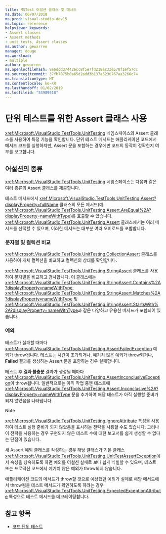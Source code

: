 ```yaml
---
title: MSTest 어설션 클래스 및 메서드
ms.date: 06/07/2018
ms.prod: visual-studio-dev15
ms.topic: reference
helpviewer_keywords:
- Assert classes
- Assert methods
- unit tests, Assert classes
ms.author: gewarren
manager: douge
ms.workload:
- multiple
author: gewarren
ms.openlocfilehash: 8e6dcd374426cc8f5e7fd218ac33e570f1ef57dc
ms.sourcegitcommit: 37fb7075b0a65d2add3b137a5230767aa3266c74
ms.translationtype: HT
ms.contentlocale: ko-KR
ms.lasthandoff: 01/02/2019
ms.locfileid: "53989518"
---
```

# <a name="use-assert-classes-for-unit-testing"></a>단위 테스트를 위한 Assert 클래스 사용

<xref:Microsoft.VisualStudio.TestTools.UnitTesting> 네임스페이스의 Assert 클래스를 사용하여 특정 기능을 확인합니다. 단위 테스트 메서드는 애플리케이션 코드에서 메서드 코드를 실행하지만, Assert 문을 포함하는 경우에만 코드의 동작이 정확한지 여부를 보고합니다.

## <a name="kinds-of-asserts"></a>어설션의 종류

<xref:Microsoft.VisualStudio.TestTools.UnitTesting> 네임스페이스는 다음과 같은 여러 종류의 Assert 클래스를 제공합니다.

테스트 메서드에서 <xref:Microsoft.VisualStudio.TestTools.UnitTesting.Assert?displayProperty=fullName> 클래스의 모든 메서드(예: <xref:Microsoft.VisualStudio.TestTools.UnitTesting.Assert.AreEqual%2A?displayProperty=nameWithType>)를 호출할 수 있습니다. <xref:Microsoft.VisualStudio.TestTools.UnitTesting.Assert> 클래스에서는 여러 메서드를 선택할 수 있으며, 이러한 메서드는 대부분 여러 오버로드를 포함합니다.

### <a name="compare-strings-and-collections"></a>문자열 및 컬렉션 비교

<xref:Microsoft.VisualStudio.TestTools.UnitTesting.CollectionAssert> 클래스를 사용하여 개체 컬렉션을 비교하고 컬렉션의 상태를 확인합니다.

<xref:Microsoft.VisualStudio.TestTools.UnitTesting.StringAssert> 클래스를 사용하여 문자열을 비교하고 검사합니다. 이 클래스에는 <xref:Microsoft.VisualStudio.TestTools.UnitTesting.StringAssert.Contains%2A?displayProperty=nameWithType>, <xref:Microsoft.VisualStudio.TestTools.UnitTesting.StringAssert.Matches%2A?displayProperty=nameWithType> 및 <xref:Microsoft.VisualStudio.TestTools.UnitTesting.StringAssert.StartsWith%2A?displayProperty=nameWithType>과 같은 다양하고 유용한 메서드가 포함되어 있습니다.

### <a name="exceptions"></a>예외

테스트가 실패할 때마다 <xref:Microsoft.VisualStudio.TestTools.UnitTesting.AssertFailedException> 예외가 throw됩니다. 테스트는 시간이 초과되거나, 예기치 않은 예외가 throw되거나, **Failed** 결과를 생성하는 Assert 문을 포함하는 경우 실패합니다.

테스트 후 **결과 불충분** 결과가 생성될 때마다 <xref:Microsoft.VisualStudio.TestTools.UnitTesting.AssertInconclusiveException>이 throw됩니다. 일반적으로는 아직 작업 중엔 테스트에 <xref:Microsoft.VisualStudio.TestTools.UnitTesting.Assert.Inconclusive%2A?displayProperty=nameWithType> 문을 추가하여 해당 테스트가 아직 실행할 준비가 되지 않았음을 나타냅니다.

> [!NOTE]
> <xref:Microsoft.VisualStudio.TestTools.UnitTesting.IgnoreAttribute> 특성을 사용하여 테스트 실행 준비가 되지 않았음을 표시하는 전략을 사용할 수도 있습니다. 그러나 이 전략을 사용하는 경우 구현되지 않은 테스트 수에 대한 보고서를 쉽게 생성할 수 없다는 단점이 있습니다.

새 Assert 예외 클래스를 작성하는 경우 해당 클래스가 기본 클래스 <xref:Microsoft.VisualStudio.TestTools.UnitTesting.UnitTestAssertException>에서 속성을 상속하도록 하면 예외를 어설션 실패로 보다 쉽게 식별할 수 있으며, 테스트 또는 프로덕션 코드에서 예기치 않은 예외가 throw되지 않습니다.

애플리케이션 코드의 메서드가 throw할 것으로 예상했던 예외가 실제로 해당 메서드에서 throw됨을 테스트 메서드가 확인하도록 하려는 경우 <xref:Microsoft.VisualStudio.TestTools.UnitTesting.ExpectedExceptionAttribute> 특성으로 테스트 메서드를 데코레이팅합니다.

## <a name="see-also"></a>참고 항목

- [코드 단위 테스트](../test/unit-test-your-code.md)